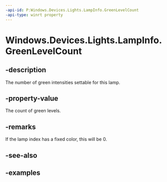 ```yaml
---
-api-id: P:Windows.Devices.Lights.LampInfo.GreenLevelCount
-api-type: winrt property
---
```


<!-- Property syntax.
public int GreenLevelCount { get; }
-->

# Windows.Devices.Lights.LampInfo.GreenLevelCount

## -description
The number of green intensities settable for this lamp.

## -property-value
The count of green levels.

## -remarks
If the lamp index has a fixed color, this will be 0.

## -see-also

## -examples

